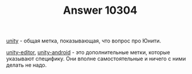 ﻿---
title: "Answer 10304"
se.owner.user_id: 15479
se.owner.display_name: "Suvitruf - Andrei Apanasik"
se.owner.link: "https://ru.meta.stackoverflow.com/users/15479/suvitruf-andrei-apanasik"
se.answer_id: 10304
se.question_id: 10302
se.post_type: answer
se.is_accepted: False
---
<p><a href="https://ru.stackoverflow.com/questions/tagged/unity" class="post-tag" title="показать вопросы с меткой [unity]" rel="tag">unity</a> - общая метка, показывающая, что вопрос про Юнити.</p>

<p><a href="https://ru.stackoverflow.com/questions/tagged/unity-editor" class="post-tag" title="показать вопросы с меткой [unity-editor]" rel="tag">unity-editor</a>, <a href="https://ru.stackoverflow.com/questions/tagged/unity-android" class="post-tag" title="показать вопросы с меткой [unity-android]" rel="tag">unity-android</a> - это дополнительные метки, которые указывают специфику. Они вполне самостоятельные и ничего с ними делать не надо.</p>
